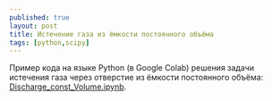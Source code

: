 ```yaml
---
published: true
layout: post
title: Истечение газа из ёмкости постоянного объёма
tags: [python,scipy]
---
```


Пример кода на языке Python (в Google Colab) решения задачи истечения газа через отверстие из ёмкости постоянного объёма:
[Discharge_const_Volume.ipynb](https://colab.research.google.com/drive/1hut3_MOmC29kckvIkDPIcC4AS5luLHRi).
